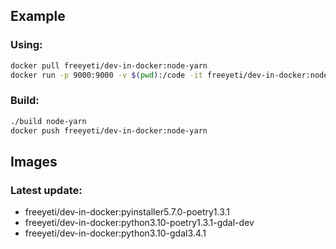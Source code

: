 ## Example

### Using:

```bash
docker pull freeyeti/dev-in-docker:node-yarn
docker run -p 9000:9000 -v $(pwd):/code -it freeyeti/dev-in-docker:node-yarn bash
```

### Build:

```bash
./build node-yarn
docker push freeyeti/dev-in-docker:node-yarn
```

## Images

### Latest update:

- freeyeti/dev-in-docker:pyinstaller5.7.0-poetry1.3.1
- freeyeti/dev-in-docker:python3.10-poetry1.3.1-gdal-dev
- freeyeti/dev-in-docker:python3.10-gdal3.4.1